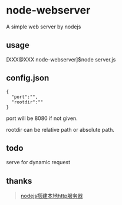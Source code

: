 # node-webserver
A simple web server by nodejs

usage
---------------------------
[XXX@XXX node-webserver]$node server.js

config.json
---------------------------
```
{
  "port":"",
  "rootdir":""
}
```
port will be 8080 if not given.

rootdir can be relative path or absolute path.

todo
-------
serve for dynamic request

thanks
-----------------
>[nodejs搭建本地http服务器](http://www.cnblogs.com/shawn-xie/archive/2013/06/06/3121173.html)
